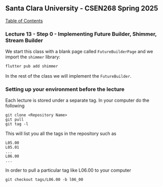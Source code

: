 ## Santa Clara University - CSEN268 Spring 2025

[Table of Contents](/toc.md)

### Lecture 13 - Step 0 - Implementing Future Builder, Shimmer, Stream Builder

We start this class with a blank page called `FutureBuilderPage` and we import the `shimmer` library:
```zsh
flutter pub add shimmer
```

In the rest of the class we will implement the `FutureBuilder`.

### Setting up your environment before the lecture

Each lecture is stored under a separate tag. In your computer do the following

    git clone <Repository Name>
    git pull
    git tag -l

This will list you all the tags in the repository such as

    L05.00
    L05.01
    ...
    L06.00
    ...

In order to pull a particular tag like L06.00 to your computer

    git checkout tags/L06.00 -b l06_00


